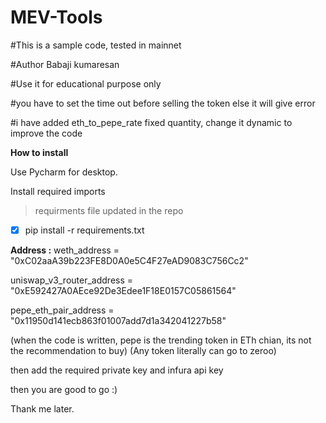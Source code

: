 # MEV-Tools

#This is a sample code, tested in mainnet

#Author Babaji kumaresan

#Use it for educational purpose only

#you have to set the time out before selling the token else it will give error

#i have added eth_to_pepe_rate fixed quantity, change it dynamic to improve the code


**How to install**

Use Pycharm for desktop.

Install required imports
>requirments file updated in the repo

- [x] pip install -r requirements.txt 

**Address :**
weth_address = "0xC02aaA39b223FE8D0A0e5C4F27eAD9083C756Cc2"

uniswap_v3_router_address = "0xE592427A0AEce92De3Edee1F18E0157C05861564"

pepe_eth_pair_address = "0x11950d141ecb863f01007add7d1a342041227b58"

(when the code is written, pepe is the trending token in ETh chian, its not the recommendation to buy)
(Any token literally can go to zeroo)

then add the required private key and infura api key

then you are good to go :)

Thank me later.
